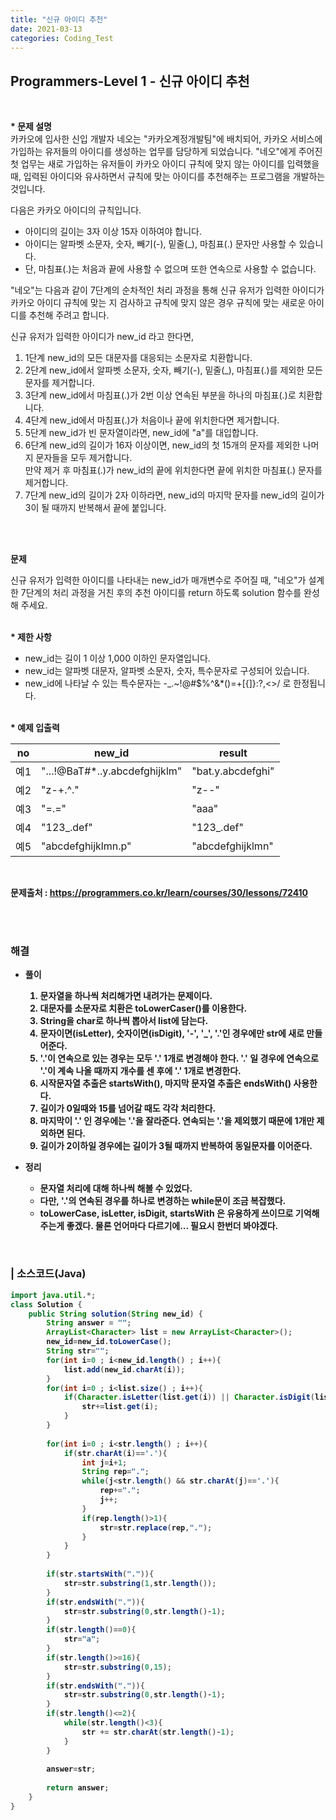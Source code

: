 ```yaml
---
title: "신규 아이디 추천"
date: 2021-03-13
categories: Coding_Test
---
```


## Programmers-Level 1 - 신규 아이디 추천
<br>

<b>* 문제 설명</b><br>
카카오에 입사한 신입 개발자 네오는 "카카오계정개발팀"에 배치되어, 카카오 서비스에 가입하는 유저들의 아이디를 생성하는 업무를 담당하게 되었습니다. "네오"에게 주어진 첫 업무는 새로 가입하는 유저들이 카카오 아이디 규칙에 맞지 않는 아이디를 입력했을 때, 입력된 아이디와 유사하면서 규칙에 맞는 아이디를 추천해주는 프로그램을 개발하는 것입니다.

다음은 카카오 아이디의 규칙입니다.

- 아이디의 길이는 3자 이상 15자 이하여야 합니다.
- 아이디는 알파벳 소문자, 숫자, 빼기(-), 밑줄(_), 마침표(.) 문자만 사용할 수 있습니다.
- 단, 마침표(.)는 처음과 끝에 사용할 수 없으며 또한 연속으로 사용할 수 없습니다.

"네오"는 다음과 같이 7단계의 순차적인 처리 과정을 통해 신규 유저가 입력한 아이디가 카카오 아이디 규칙에 맞는 지 검사하고 규칙에 맞지 않은 경우 규칙에 맞는 새로운 아이디를 추천해 주려고 합니다.

신규 유저가 입력한 아이디가 new_id 라고 한다면,

1. 1단계 new_id의 모든 대문자를 대응되는 소문자로 치환합니다.
2. 2단계 new_id에서 알파벳 소문자, 숫자, 빼기(-), 밑줄(_), 마침표(.)를 제외한 모든 문자를 제거합니다.
3. 3단계 new_id에서 마침표(.)가 2번 이상 연속된 부분을 하나의 마침표(.)로 치환합니다.
4. 4단계 new_id에서 마침표(.)가 처음이나 끝에 위치한다면 제거합니다.
5. 5단계 new_id가 빈 문자열이라면, new_id에 "a"를 대입합니다.
6. 6단계 new_id의 길이가 16자 이상이면, new_id의 첫 15개의 문자를 제외한 나머지 문자들을 모두 제거합니다.<br>
만약 제거 후 마침표(.)가 new_id의 끝에 위치한다면 끝에 위치한 마침표(.) 문자를 제거합니다.
7. 7단계 new_id의 길이가 2자 이하라면, new_id의 마지막 문자를 new_id의 길이가 3이 될 때까지 반복해서 끝에 붙입니다.

<br>

<br><b>문제</b>

신규 유저가 입력한 아이디를 나타내는 new_id가 매개변수로 주어질 때, "네오"가 설계한 7단계의 처리 과정을 거친 후의 추천 아이디를 return 하도록 solution 함수를 완성해 주세요.

<br><b>* 제한 사항 </b>

* new_id는 길이 1 이상 1,000 이하인 문자열입니다.
* new_id는 알파벳 대문자, 알파벳 소문자, 숫자, 특수문자로 구성되어 있습니다.
* new_id에 나타날 수 있는 특수문자는 -_.~!@#$%^&*()=+[{]}:?,<>/ 로 한정됩니다.


<br><b>* 예제 입출력<br>

no|new_id|result|
|------|------|-----|
|예1|"...!@BaT#*..y.abcdefghijklm"|"bat.y.abcdefghi"|
|예2|"z-+.^."|"z--"|
|예3|"=.="|"aaa"|
|예4|"123_.def"|"123_.def"|
|예5|"abcdefghijklmn.p"|"abcdefghijklmn"|

<br>

문제출처 : <https://programmers.co.kr/learn/courses/30/lessons/72410>

<br><br>

### 해결
* 풀이
    1. 문자열을 하나씩 처리해가면 내려가는 문제이다. 
    2. 대문자를 소문자로 치환은 toLowerCaser()를 이용한다.
    3. String을 char로 하나씩 뽑아서 list에 담는다. 
    4. 문자이면(isLetter), 숫자이면(isDigit), '-', '_', '.'인 경우에만 str에 새로 만들어준다. 
    5. '.'이 연속으로 있는 경우는 모두 '.' 1개로 변경해야 한다. '.' 일 경우에 연속으로 '.'이 계속 나올 때까지 개수를 센 후에 '.' 1개로 변경한다. 
    6.  시작문자열 추출은 startsWith(), 마지막 문자열 추출은 endsWith() 사용한다. 
    7. 길이가 0일때와 15를 넘어갈 때도 각각 처리한다.
    8. 마지막이 '.' 인 경우에는 '.'을 잘라준다. 연속되는 '.'을 제외했기 때문에 1개만 제외하면 된다. 
    9. 길이가 2이하일 경우에는 길이가 3될 때까지 반복하여 동일문자를 이어준다. 

    
* 정리 
    - 문자열 처리에 대해 하나씩 해볼 수 있었다. 
    - 다만, '.'의 연속된 경우를 하나로 변경하는 while문이 조금 복잡했다. 
    - toLowerCase, isLetter, isDigit, startsWith 은 유용하게 쓰이므로 기억해주는게 좋겠다. 물론 언어마다 다르기에... 필요시 한번더 봐야겠다. 


<br>

### | 소스코드(Java)
```java
import java.util.*;
class Solution {
    public String solution(String new_id) {
        String answer = "";
        ArrayList<Character> list = new ArrayList<Character>();
        new_id=new_id.toLowerCase();
        String str="";
        for(int i=0 ; i<new_id.length() ; i++){
            list.add(new_id.charAt(i));
        }
        for(int i=0 ; i<list.size() ; i++){
            if(Character.isLetter(list.get(i)) || Character.isDigit(list.get(i)) || list.get(i)=='-' || list.get(i)=='_' || list.get(i)=='.'){
                str+=list.get(i);
            }
        }
        
        for(int i=0 ; i<str.length() ; i++){
            if(str.charAt(i)=='.'){
                int j=i+1;
                String rep=".";
                while(j<str.length() && str.charAt(j)=='.'){
                    rep+=".";
                    j++;
                }
                if(rep.length()>1){
                    str=str.replace(rep,".");
                }
            }
        }
         
        if(str.startsWith(".")){
            str=str.substring(1,str.length());
        }
        if(str.endsWith(".")){
            str=str.substring(0,str.length()-1);
        }
        if(str.length()==0){
            str="a";
        }
        if(str.length()>=16){
            str=str.substring(0,15);
        }
        if(str.endsWith(".")){
            str=str.substring(0,str.length()-1);
        }
        if(str.length()<=2){
            while(str.length()<3){
                str += str.charAt(str.length()-1);
            }
        }
        
        answer=str;
        
        return answer;
    }
}
```


